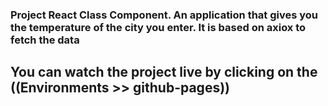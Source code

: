 ### Project React Class Component. An application that gives you the temperature of the city you enter. It is based on axiox to fetch the data
## You can watch the project live by clicking on the ((Environments >> github-pages))


